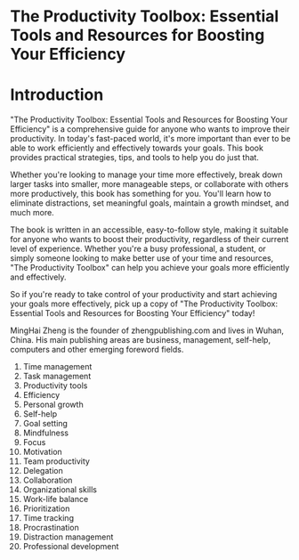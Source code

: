 # The Productivity Toolbox: Essential Tools and Resources for Boosting Your Efficiency

# Introduction

"The Productivity Toolbox: Essential Tools and Resources for Boosting Your Efficiency" is a comprehensive guide for anyone who wants to improve their productivity. In today's fast-paced world, it's more important than ever to be able to work efficiently and effectively towards your goals. This book provides practical strategies, tips, and tools to help you do just that.

Whether you're looking to manage your time more effectively, break down larger tasks into smaller, more manageable steps, or collaborate with others more productively, this book has something for you. You'll learn how to eliminate distractions, set meaningful goals, maintain a growth mindset, and much more.

The book is written in an accessible, easy-to-follow style, making it suitable for anyone who wants to boost their productivity, regardless of their current level of experience. Whether you're a busy professional, a student, or simply someone looking to make better use of your time and resources, "The Productivity Toolbox" can help you achieve your goals more efficiently and effectively.

So if you're ready to take control of your productivity and start achieving your goals more effectively, pick up a copy of "The Productivity Toolbox: Essential Tools and Resources for Boosting Your Efficiency" today!

MingHai Zheng is the founder of zhengpublishing.com and lives in Wuhan, China. His main publishing areas are business, management, self-help, computers and other emerging foreword fields.




1. Time management
2. Task management
3. Productivity tools
4. Efficiency
5. Personal growth
6. Self-help
7. Goal setting
8. Mindfulness
9. Focus
10. Motivation
11. Team productivity
12. Delegation
13. Collaboration
14. Organizational skills
15. Work-life balance
16. Prioritization
17. Time tracking
18. Procrastination
19. Distraction management
20. Professional development

